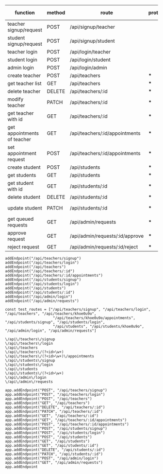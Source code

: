 | function                    | method | route                           | protected | permission-level | example                              | req body |
| --------------------------- | ------ | ------------------------------- | --------- | ---------------- | ------------------------------------ | -------- |
| teacher signup/request      | POST   | /api/signup/teacher             |           |                  | /api/teachers/signup                 | **\***   |
| student signup/request      | POST   | /api/signup/student             |           |                  | /api/students/signup                 | **\***   |
| teacher login               | POST   | /api/login/teacher              |           |                  | /api/teachers/login                  | **\***   |
| student login               | POST   | /api/login/student              |           |                  | /api/students/login                  | **\***   |
| admin login                 | POST   | /api/login/admin                |           |                  | /api/admin/login                     | **\***   |
| create teacher              | POST   | /api/teachers                   | **\***    | admin            | /api/teachers                        | **\***   |
| get teacher list            | GET    | /api/teachers                   | **\***    | logged in        | /api/teachers                        |          |
| delete teacher              | DELETE | /api/teachers/:id               | **\***    | admin            | /api/teachers/khoe0u9o               |          |
| modify teacher              | PATCH  | /api/teachers/:id               | **\***    | admin, owner     | /api/teachers/khoe0u9o               | **\***   |
| get teacher with id         | GET    | /api/teachers/:id               | **\***    | logged in        | /api/teachers/khoe0u9o               |          |
| get appointments of teacher | GET    | /api/teachers/:id/appointments  | **\***    | logged in        | /api/teachers/khoe0u9o/appointments  |          |
| set appointment request     | POST   | /api/teachers/:id/appointments  | **\***    | admin, student   | /api/teachers/khoe0u9o/appointments  | **\***   |
| create student              | POST   | /api/students                   | **\***    | admin            | /api/students                        | **\***   |
| get students                | GET    | /api/students                   | **\***    | logged in        | /api/students                        |          |
| get student with id         | GET    | /api/students/:id               | **\***    | logged in        | /api/students/khoe0u9o               |          |
| delete student              | DELETE | /api/students/:id               | **\***    | admin            | /api/students/khoe0u9o               | **\***   |
| update student              | PATCH  | /api/students/:id               | **\***    | admin, owner     | /api/students/khoe0u9o               | **\***   |
| get queued requests         | GET    | /api/admin/requests             | **\***    | admin            | /api/admin/requests                  |          |
| approve request             | GET    | /api/admin/requests/:id/approve | **\***    | admin            | /api/admin/requests/khoe0u9o/approve |          |
| reject request              | GET    | /api/admin/requests/:id/reject  | **\***    | admin            | /api/admin/requests/khoe0u9o/reject  |          |

```
addEndpoint("/api/teachers/signup")
addEndpoint("/api/teachers/login")
addEndpoint("/api/teachers")
addEndpoint("/api/teachers/:id")
addEndpoint("/api/teachers/:id/appointments")
addEndpoint("/api/students/signup")
addEndpoint("/api/students/login")
addEndpoint("/api/students")
addEndpoint("/api/students/:id")
addEndpoint("/api/admin/login")
addEndpoint("/api/admin/requests")

const test_routes = ["/api/teachers/signup", "/api/teachers/login", "/api/teachers", "/api/teachers/khoe0u9o",
                      "/api/teachers/khoe0u9o/appointments", "/api/students/signup", "/api/students/login",
                      "/api/students", "/api/students/khoe0u9o", "/api/admin/login", "/api/admin/requests"]

\/api\/teachers\/signup
\/api\/teachers\/login
\/api\/teachers
\/api\/teachers\/(?<id>\w+)
\/api\/teachers\/(?<id>\w+)\/appointments
\/api\/students\/signup
\/api\/students\/login
\/api\/students
\/api\/students\/(?<id>\w+)
\/api\/admin\/login
\/api\/admin\/requests
```

```
app.addEndpoint("POST", "/api/teachers/signup")
app.addEndpoint("POST", "/api/teachers/login")
app.addEndpoint("POST", "/api/teachers")
app.addEndpoint("GET", "/api/teachers")
app.addEndpoint("DELETE", "/api/teachers/:id")
app.addEndpoint("PATCH", "/api/teachers/:id")
app.addEndpoint("GET", "/api/teachers/:id")
app.addEndpoint("GET", "/api/teachers/:id/appointments")
app.addEndpoint("POST", "/api/teachers/:id/appointments")
app.addEndpoint("POST", "/api/students/signup")
app.addEndpoint("POST", "/api/students/login")
app.addEndpoint("POST", "/api/students")
app.addEndpoint("GET", "/api/students")
app.addEndpoint("GET", "/api/students/:id")
app.addEndpoint("DELETE", "/api/students/:id")
app.addEndpoint("PATCH", "/api/students/:id")
app.addEndpoint("POST", "/api/admin/login")
app.addEndpoint("GET", "/api/admin/requests")
app.addEndpoint
```
